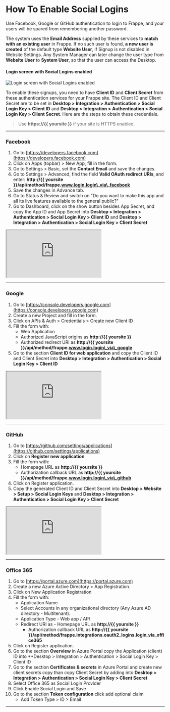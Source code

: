 <!-- add-breadcrumbs -->
# How To Enable Social Logins

Use Facebook, Google or GitHub authentication to login to Frappe, and your users will be spared from remembering another password.

The system uses the **Email Address** supplied by these services to **match with an existing user** in Frappe. If no such user is found, **a new user is created** of the default type **Website User**, if Signup is not disabled in Website Settings. Any System Manager can later change the user type from **Website User** to **System User**, so that the user can access the Desktop.

#### Login screen with Social Logins enabled
<img class="screenshot" alt="Login screen with Social Logins enabled" src="/docs/assets/img/social-logins.png">

To enable these signups, you need to have **Client ID** and **Client Secret** from these authentication services for your Frappe site. The Client ID and Client Secret are to be set in **Desktop > Integration > Authentication > Social Login Key > Client ID** and **Desktop > Integration > Authentication > Social Login Key > Client Secret**. Here are the steps to obtain these credentials.

> Use **https://{{ yoursite }}** if your site is HTTPS enabled.

---

### Facebook

1. Go to [https://developers.facebook.com](https://developers.facebook.com)
2. Click on Apps (topbar) > New App, fill in the form.
3. Go to Settings > Basic, set the **Contact Email** and save the changes.
4. Go to Settings > Advanced, find the field **Valid OAuth redirect URIs**, and enter:
    **http://{{ yoursite }}/api/method/frappe.www.login.login\_via\_facebook**
5. Save the changes in Advance tab.
6. Go to Status & Review and switch on "Do you want to make this app and all its live features available to the general public?"
7. Go to Dashboard, click on the show button besides App Secret, and copy the App ID and App Secret into **Desktop > Integration > Authentication > Social Login Key > Client ID** and **Desktop > Integration > Authentication > Social Login Key > Client Secret**

<div class="embed-responsive embed-responsive-16by9">
	<iframe src="https://www.youtube.com/embed/zC6Q6gIfiw8" class="embed-responsive-item" allowfullscreen></iframe>
</div>

---

### Google

1. Go to [https://console.developers.google.com](https://console.developers.google.com)
2. Create a new Project and fill in the form.
3. Click on APIs & Auth > Credentials > Create new Client ID
4. Fill the form with:
    - Web Application
    - Authorized JavaScript origins as **http://{{ yoursite }}**
	- Authorized redirect URI as
	    **http://{{ yoursite }}/api/method/frappe.www.login.login\_via\_google**
5. Go to the section **Client ID for web application** and copy the Client ID and Client Secret into **Desktop > Integration > Authentication > Social Login Key > Client ID**

<div class="embed-responsive embed-responsive-16by9">
  <iframe src="https://www.youtube.com/embed/w_EAttrE9sw" class="embed-responsive-item" allowfullscreen></iframe>
</div>

---

### GitHub

1. Go to [https://github.com/settings/applications](https://github.com/settings/applications)
2. Click on **Register new application**
3. Fill the form with:
    - Homepage URL as **http://{{ yoursite }}**
	- Authorization callback URL as
	    **http://{{ yoursite }}/api/method/frappe.www.login.login\_via\_github**
4. Click on Register application.
5. Copy the generated Client ID and Client Secret into **Desktop > Website > Setup > Social Login Keys** and **Desktop > Integration > Authentication > Social Login Key > Client Secret**

<div class="embed-responsive embed-responsive-16by9">
	<iframe src="https://www.youtube.com/embed/bG71DxxkVjQ" class="embed-responsive-item" allowfullscreen></iframe>
</div>

---

### Office 365

1. Go to [https://portal.azure.com](https://portal.azure.com)
2. Create a new Azure Active Directory > App Registration.
3. Click on New Application Registration
4. Fill the form with:
    - Application Name
    - Select Accounts in any organizational directory (Any Azure AD directory - Multitenant).
    - Application Type - Web app / API
	- Redirect URI as
    		- Homepage URL as **http://{{ yoursite }}**
		- Authorization callback URL as **http://{{ yoursite }}/api/method/frappe.integrations.oauth2_logins.login_via_office365**
5. Click on Register application.
6. Go to the section **Overview** in Azure Portal copy the Application (client) ID into  **Desktop > Integration > Authentication > Social Login Key > Client ID
7. Go to the section **Certificates & secrets** in Azure Portal and create new client secrets copy than copy Client Secret by adding into **Desktop > Integration > Authentication > Social Login Key > Client Secret**
8. Select Office 365 as Social Login Provider
9. Click Enable Social Login and Save
10. Go to the section **Token configuration** click add optional claim
    - Add Token Type > ID > Email	
---
<!-- markdown -->
